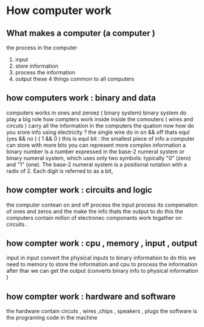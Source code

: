 # How computer work

## What makes a computer (a computer )
the process in the computer 
1. input
2. store information 
3. process the information
4. output
these 4 things common to all computers

## how computers work : binary and data
computers works in ones and zeroez ( binary system)
binary system do play a big role how compters work inside
inside the comouters ( wires and circuts ) carry all the information in the computers
the quation now how do you srore info using electricity ?
the single wire do in on && off thats equl (yes && no ) ( 1 && 0 )
this is equl bit : the smallest piece of info a computer can store
with more bits you can represent more complex information
a binary number is a number expressed in the base-2 numeral system or binary numeral system,
 which uses only two symbols: typically "0" (zero) and "1" (one). The base-2 numeral system is
 a positional notation with a radix of 2. Each digit is referred to as a bit,

## how compter work : circuits and logic
the computer contean on and off process the input process its compenation of ones and zeros
and the make the info thats the output to do this the computers contain millon of  electronec componants
work togather  on circuits .


## how compter work : cpu , memory , input , output
input in input convert the physical inputs to binary information
to do this we need to memory to store the information and cpu to process the information
after thar we can get the output (converts binary info to physical information )

 
## how compter work : hardware and software 
the hardware contain circuts , wires ,chips , speakers , plugs
the software is the programing code in the machine 








